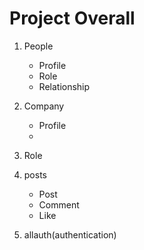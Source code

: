 # Project Overall

1. People
    - Profile
    - Role
    - Relationship

2. Company
    - Profile
    - 

3. Role

4. posts
    - Post
    - Comment
    - Like
    
5. allauth(authentication)
